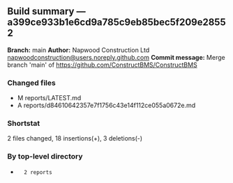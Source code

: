 ## Build summary — a399ce933b1e6cd9a785c9eb85bec5f209e28552

**Branch:** main
**Author:** Napwood Construction Ltd <napwoodconstruction@users.noreply.github.com>
**Commit message:** Merge branch 'main' of https://github.com/ConstructBMS/ConstructBMS

### Changed files
 - M	reports/LATEST.md
 - A	reports/d84610642357e7f1756c43e14f112ce055a0672e.md

### Shortstat
 2 files changed, 18 insertions(+), 3 deletions(-)

### By top-level directory
 -       2 reports
